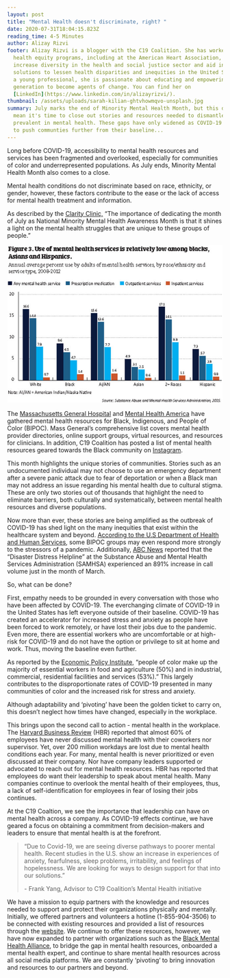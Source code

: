 ```yaml
---
layout: post
title: "Mental Health doesn't discriminate, right? "
date: 2020-07-31T18:04:15.823Z
reading_time: 4-5 Minutes
author: Alizay Rizvi
footer: Alizay Rizvi is a blogger with the C19 Coalition. She has worked on
  health equity programs, including at the American Heart Association, to
  increase diversity in the health and social justice sector and aid in finding
  solutions to lessen health disparities and inequities in the United States. As
  a young professional, she is passionate about educating and empowering her
  generation to become agents of change. You can find her on
  [LinkedIn](https://www.linkedin.com/in/alizayrizvi/).
thumbnail: /assets/uploads/sarah-kilian-ghtvhowmqvo-unsplash.jpg
summary: July marks the end of Minority Mental Health Month, but this doesn't
  mean it's time to close out stories and resources needed to dismantle the gaps
  prevalent in mental health. These gaps have only widened as COVID-19 continues
  to push communties further from their baseline...
---
```

Long before COVID-19, accessibility to mental health resources and services has been fragmented and overlooked, especially for communities of color and underrepresented populations. As July ends, Minority Mental Health Month also comes to a close.

Mental health conditions do not discriminate based on race, ethnicity, or gender, however, these factors contribute to the ease or the lack of access for mental health treatment and information.

As described by the [Clarity Clinic,](https://claritychi.com/why-minority-mental-health-month-is-so-important/) “The importance of dedicating the month of July as National Minority Mental Health Awareness Month is that it shines a light on the mental health struggles that are unique to these groups of people.”

![](/assets/uploads/figure_3_behavioralhealth.jpg)

The [Massachusetts General Hospital](https://www.massgeneral.org/psychiatry/guide-to-mental-health-resources/for-bipoc-mental-health) and [Mental Health America](https://www.mhanational.org/issues/black-and-african-american-communities-and-mental-health) have gathered mental health resources for Black, Indigenous, and People of Color (BIPOC). Mass General’s comprehensive list covers mental health provider directories, online support groups, virtual resources, and resources for clinicians. In addition, C19 Coalition has posted a list of mental health resources geared towards the Black community on [Instagram](https://www.instagram.com/p/CCq8ZsxJ-Ak/).

This month highlights the unique stories of communities. Stories such as an undocumented individual may not choose to use an emergency department after a severe panic attack due to fear of deportation or when a Black man may not address an issue regarding his mental health due to cultural stigma. These are only two stories out of thousands that highlight the need to eliminate barriers, both culturally and systematically, between mental health resources and diverse populations.

Now more than ever, these stories are being amplified as the outbreak of COVID-19 has shed light on the many inequities that exist within the healthcare system and beyond. [According to the U.S Department of Health and Human Services](https://www.minorityhealth.hhs.gov/omh/content.aspx?ID=9447), some BIPOC groups may even respond more strongly to the stressors of a pandemic. Additionally, [ABC News](https://abcnews.go.com/Politics/calls-us-helpline-jump-891-white-house-warned/story?id=70010113) reported that the “Disaster Distress Helpline” at the Substance Abuse and Mental Health Services Administration (SAMHSA) experienced an 891% increase in call volume just in the month of March.

So, what can be done?

First, empathy needs to be grounded in every conversation with those who have been affected by COVID-19. The everchanging climate of COVID-19 in the United States has left everyone outside of their baseline. COVID-19 has created an accelerator for increased stress and anxiety as people have been forced to work remotely, or have lost their jobs due to the pandemic. Even more, there are essential workers who are uncomfortable or at high-risk for COVID-19 and do not have the option or privilege to sit at home and work. Thus, moving the baseline even further.

As reported by the [Economic Policy Institute,](https://www.epi.org/blog/who-are-essential-workers-a-comprehensive-look-at-their-wages-demographics-and-unionization-rates/) “people of color make up the majority of essential workers in food and agriculture (50%) and in industrial, commercial, residential facilities and services (53%).” This largely contributes to the disproportionate rates of COVID-19 presented in many communities of color and the increased risk for stress and anxiety.

Although adaptability and ‘pivoting’ have been the golden ticket to carry on, this doesn’t neglect how times have changed, especially in the workplace.

This brings upon the second call to action - mental health in the workplace. The [Harvard Business Review](https://hbr.org/2019/10/research-people-want-their-employers-to-talk-about-mental-health) (HBR) reported that almost 60% of employees have never discussed mental health with their coworkers nor supervisor. Yet, over 200 million workdays are lost due to mental health conditions each year. For many, mental health is never prioritized or even discussed at their company. Nor have company leaders supported or advocated to reach out for mental health resources. HBR has reported that employees do want their leadership to speak about mental health. Many companies continue to overlook the mental health of their employees, thus, a lack of self-identification for employees in fear of losing their jobs continues.

At the C19 Coaltion, we see the importance that leadership can have on mental health across a company. As COVID-19 effects continue, we have geared a focus on obtaining a commitment from decision-makers and leaders to ensure that mental health is at the forefront.

> “Due to Covid-19, we are seeing diverse pathways to poorer mental health. Recent studies in the U.S. show an increase in experiences of anxiety, fearfulness, sleep problems, irritability, and feelings of hopelessness. We are looking for ways to design support for that into our solutions.” 
>
> \- Frank Yang, Advisor to C19 Coalition’s Mental Health initiative

We have a mission to equip partners with the knowledge and resources needed to support and protect their organizations physically and mentally. Initially, we offered partners and volunteers a hotline (1-855-904-3506) to be connected with existing resources and provided a list of resources through the [website](https://c19coalition.org/pages/health). We continue to offer these resources, however, we have now expanded to partner with organizations such as the [Black Mental Health Alliance](https://blackmentalhealth.com/), to bridge the gap in mental health resources, onboarded a mental health expert, and continue to share mental health resources across all social media platforms. We are constantly ‘pivoting’ to bring innovation and resources to our partners and beyond.
